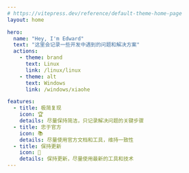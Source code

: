 ```yaml
---
# https://vitepress.dev/reference/default-theme-home-page
layout: home

hero:
  name: "Hey, I'm Edward"
  text: "这里会记录一些开发中遇到的问题和解决方案"
  actions:
    - theme: brand
      text: Linux
      link: /linux/linux
    - theme: alt
      text: Windows
      link: /windows/xiaohe

features:
  - title: 极简复现
    icon: 🏆
    details: 尽量保持简洁，只记录解决问题的关键步骤
  - title: 忠于官方
    icon: 📚
    details: 尽量使用官方文档和工具，维持一致性
  - title: 保持更新
    icon: 🚀
    details: 保持更新，尽量使用最新的工具和技术
---
```


